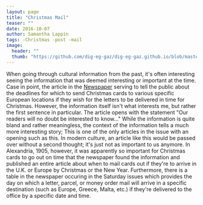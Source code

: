 ```yaml
---
layout: page
title: "Christmas Mail"
teaser: ""
date: 2016-10-07
author: Samantha Lappin
tags: -Christmas -post -mail
image:
  header: ""
  thumb: "https://github.com/dig-eg-gaz/dig-eg-gaz.github.io/blob/master/_posts/ifs-2116-f-2017/Dec1_3c.jpg?raw=true"
---
```

When going through cultural information from the past, it's often interesting seeing the information that was deemed interesting or important at the time. Case in point, the article in the [Newspaper](https://github.com/Fibinocci1123/Dig-eg-gaz/blob/master/Text/1905-12-01) serving to tell the public about the deadlines for which to send Christmas cards to various specific European locations if they wish for the letters to be delivered in time for Christmas. However, the information itself isn't what interests me, but rather the first sentence in particular. The article opens with the statement "Our readers will no doubt be interested to know..." While the information is quite bland and rather meaningless, the context of the information tells a much more interesting story; This is one of the only articles in the issue with an opening such as this. In modern culture, an article like this would be passed over without a second thought; it's just not as important to us anymore. In Alexandria, 1905, however, it was apparently so important for Christmas cards to go out on time that the newspaper found the information and published an entire article about when to mail cards out if they're to arrive in the U.K. or Europe by Christmas or the New Year. Furthermore, there is a table in the newspaper occuring in the Saturday issues which provides the day on which a letter, parcel, or money order mail will arrive in a specific destination (such as Europe, Greece, Malta, etc.) if they're delivered to the office by a specific date and time.
